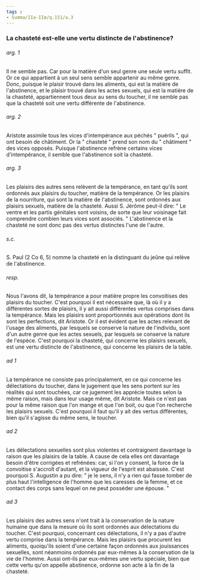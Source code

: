```yaml
---
tags : 
- Summa/IIa-IIæ/q.151/a.3
---
```


### La chasteté est-elle une vertu distincte de l'abstinence?

###### arg. 1
Il ne semble pas. Car pour la matière d'un seul genre une seule vertu suffit. Or ce qui appartient à un seul sens semble appartenir au même genre. Donc, puisque le plaisir trouvé dans les aliments, qui est la matière de l'abstinence, et le plaisir trouvé dans les actes sexuels, qui est la matière de la chasteté, appartiennent tous deux au sens du toucher, il ne semble pas que la chasteté soit une vertu différente de l'abstinence. 

###### arg. 2
Aristote assimile tous les vices d'intempérance aux péchés " puérils ", qui ont besoin de châtiment. Or la " chasteté " prend son nom du " châtiment " des vices opposés. Puisque l'abstinence refrène certains vices d'intempérance, il semble que l'abstinence soit la chasteté. 

###### arg. 3
Les plaisirs des autres sens relèvent de la tempérance, en tant qu'ils sont ordonnés aux plaisirs du toucher, matière de la tempérance. Or les plaisirs de la nourriture, qui sont la matière de l'abstinence, sont ordonnés aux plaisirs sexuels, matière de la chasteté. Aussi S. Jérôme peut-il dire: " Le ventre et les partis génitales sont voisins, de sorte que leur voisinage fait comprendre combien leurs vices sont associés. " L'abstinence et la chasteté ne sont donc pas des vertus distinctes l'une de l'autre. 

###### s.c.
S. Paul (2 Co 6, 5) nomme la chasteté en la distinguant du jeûne qui relève de l'abstinence. 

###### resp.
Nous l'avons dit, la tempérance a pour matière propre les convoitises des plaisirs du toucher. C'est pourquoi il est nécessaire que, là où il y a différentes sortes de plaisirs, il y ait aussi différentes vertus comprises dans la tempérance. Mais les plaisirs sont proportionnés aux opérations dont ils sont les perfections, dit Aristote. Or il est évident que les actes relevant de l'usage des aliments, par lesquels se conserve la nature de l'individu, sont d'un autre genre que les actes sexuels, par lesquels se conserve la nature de l'espèce. C'est pourquoi la chasteté, qui concerne les plaisirs sexuels, est une vertu distincte de l'abstinence, qui concerne les plaisirs de la table. 

###### ad 1
La tempérance ne consiste pas principalement, en ce qui concerne les délectations du toucher, dans le jugement que les sens portent sur les réalités qui sont touchées, car ce jugement les apprécie toutes selon la même raison, mais dans leur usage même, dit Aristote. Mais ce n'est pas pour la même raison que l'on mange et que l'on boit, ou que l'on recherche les plaisirs sexuels. C'est pourquoi il faut qu'il y ait des vertus différentes, bien qu'il s'agisse du même sens, le toucher. 

###### ad 2
Les délectations sexuelles sont plus violentes et contraignent davantage la raison que les plaisirs de la table. A cause de cela elles ont davantage besoin d'être corrigées et refrénées: car, si l'on y consent, la force de la convoitise s'accroît d'autant, et la vigueur de l'esprit est abaissée. C'est pourquoi S. Augustin a pu dire: " je le sens, il n'y a rien qui fasse tomber de plus haut l'intelligence de l'homme que les caresses de la femme, et ce contact des corps sans lequel on ne peut posséder une épouse. " 

###### ad 3
Les plaisirs des autres sens n'ont trait à la conservation de la nature humaine que dans la mesure où ils sont ordonnés aux délectations du toucher. C'est pourquoi, concernant ces délectations, il n'y a pas d'autre vertu comprise dans la tempérance. Mais les plaisirs que procurent les aliments, quoiqu'ils soient d'une certaine façon ordonnés aux jouissances sexuelles, sont néanmoins ordonnés par eux-mêmes à la conservation de la vie de l'homme. Aussi ont-ils par eux-mêmes une vertu spéciale, bien que cette vertu qu'on appelle abstinence, ordonne son acte à la fin de la chasteté. 

